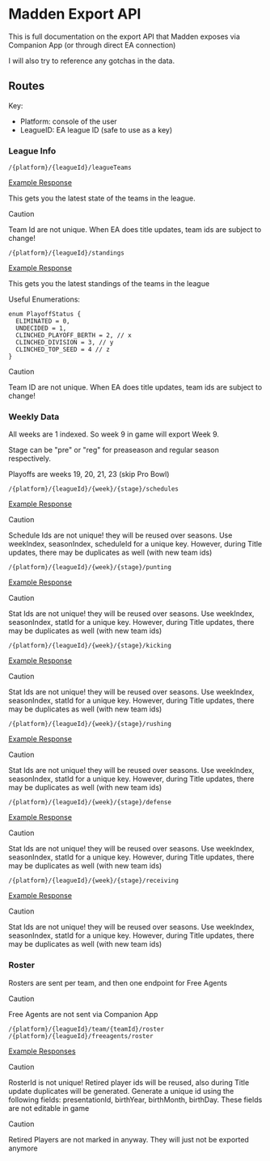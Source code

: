 # Madden Export API

This is full documentation on the export API that Madden exposes via Companion App (or through direct EA connection)

I will also try to reference any gotchas in the data. 

## Routes

Key:
- Platform: console of the user
- LeagueID: EA league ID (safe to use as a key)

### League Info

`/{platform}/{leagueId}/leagueTeams`

[Example Response](./api_data/pc_2890093_leagueTeams.json)

This gets you the latest state of the teams in the league. 

> [!CAUTION]
> Team Id are not unique. When EA does title updates, team ids are subject to change!

`/{platform}/{leagueId}/standings`

[Example Response](./api_data/pc_2890093_standings.json)

This gets you the latest standings of the teams in the league

Useful Enumerations:

```
enum PlayoffStatus {
  ELIMINATED = 0,
  UNDECIDED = 1,
  CLINCHED_PLAYOFF_BERTH = 2, // x
  CLINCHED_DIVISION = 3, // y
  CLINCHED_TOP_SEED = 4 // z
}
```
> [!CAUTION]
> Team ID are not unique. When EA does title updates, team ids are subject to change!

### Weekly Data

All weeks are 1 indexed. So week 9 in game will export Week 9. 

Stage can be "pre" or "reg" for preaseason and regular season respectively.

Playoffs are weeks 19, 20, 21, 23 (skip Pro Bowl)

`/{platform}/{leagueId}/{week}/{stage}/schedules`

[Example Response](./api_data/pc_2890093_week9_1_schedules.json)

> [!CAUTION]
> Schedule Ids are not unique! they will be reused over seasons. Use weekIndex, seasonIndex, scheduleId for a unique key. However, during Title updates, there may be duplicates as well (with new team ids)

`/{platform}/{leagueId}/{week}/{stage}/punting`

[Example Response](./api_data/pc_2890093_week9_1_punting.json)

> [!CAUTION]
> Stat Ids are not unique! they will be reused over seasons. Use weekIndex, seasonIndex, statId for a unique key. However, during Title updates, there may be duplicates as well (with new team ids)

`/{platform}/{leagueId}/{week}/{stage}/kicking`

[Example Response](./api_data/pc_2890093_week9_1_kicking.json)

> [!CAUTION]
> Stat Ids are not unique! they will be reused over seasons. Use weekIndex, seasonIndex, statId for a unique key. However, during Title updates, there may be duplicates as well (with new team ids)

`/{platform}/{leagueId}/{week}/{stage}/rushing`

[Example Response](./api_data/pc_2890093_week9_1_rushing.json)

> [!CAUTION]
> Stat Ids are not unique! they will be reused over seasons. Use weekIndex, seasonIndex, statId for a unique key. However, during Title updates, there may be duplicates as well (with new team ids)

`/{platform}/{leagueId}/{week}/{stage}/defense`

[Example Response](./api_data/pc_2890093_week9_1_defense.json)

> [!CAUTION]
> Stat Ids are not unique! they will be reused over seasons. Use weekIndex, seasonIndex, statId for a unique key. However, during Title updates, there may be duplicates as well (with new team ids)

`/{platform}/{leagueId}/{week}/{stage}/receiving`

[Example Response](./api_data/pc_2890093_week9_1_receiving.json)

> [!CAUTION]
> Stat Ids are not unique! they will be reused over seasons. Use weekIndex, seasonIndex, statId for a unique key. However, during Title updates, there may be duplicates as well (with new team ids)

### Roster

Rosters are sent per team, and then one endpoint for Free Agents

> [!CAUTION]
> Free Agents are not sent via Companion App


`/{platform}/{leagueId}/team/{teamId}/roster`
`/{platform}/{leagueId}/freeagents/roster`

[Example Responses](./api_data/team_data)

> [!CAUTION]
> RosterId is not unique! Retired player ids will be reused, also during Title update duplicates will be generated. Generate a unique id using the following fields: presentationId, birthYear, birthMonth, birthDay. These fields are not editable in game

> [!CAUTION]
> Retired Players are not marked in anyway. They will just not be exported anymore
